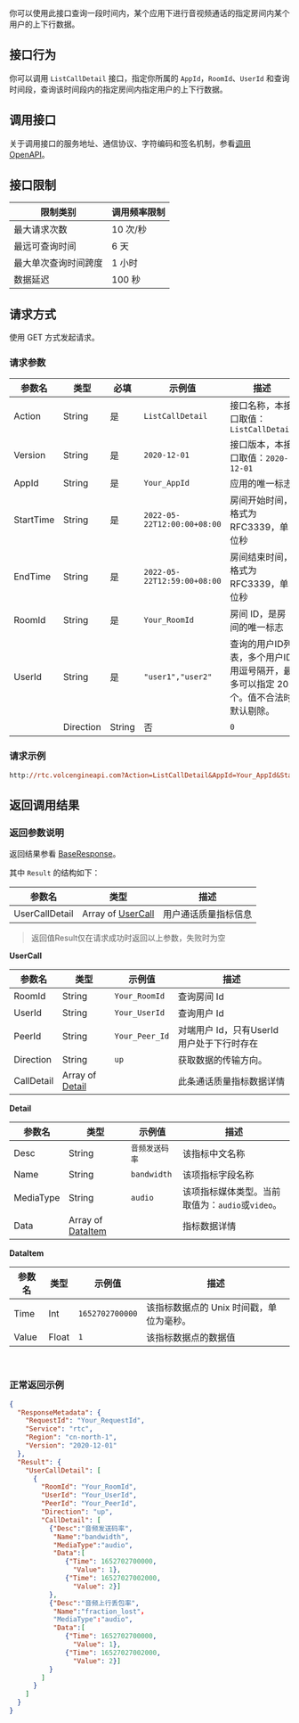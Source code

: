 你可以使用此接口查询一段时间内，某个应用下进行音视频通话的指定房间内某个用户的上下行数据。

## 接口行为

你可以调用 `ListCallDetail` 接口，指定你所属的 `AppId`，`RoomId`、`UserId` 和查询时间段，查询该时间段内的指定房间内指定用户的上下行数据。

## 调用接口

关于调用接口的服务地址、通信协议、字符编码和签名机制，参看[调用OpenAPI](69828)。

## 接口限制

|限制类别 |调用频率限制 |
|---|---|
| 最大请求次数 | 10 次/秒  |
| 最远可查询时间 | 6 天 |
| 最大单次查询时间跨度 | 1 小时 |
| 数据延迟 | 100 秒 |


## 请求方式

使用 GET 方式发起请求。

### 请求参数

| **参数名** | **类型** | **必填** | **示例值** | **描述** |
| --- | --- | --- | --- | --- |
| Action | String | 是 | `ListCallDetail` | 接口名称，本接口取值：`ListCallDetail` |
| Version | String | 是 | `2020-12-01` | 接口版本，本接口取值：`2020-12-01` |
| AppId | String | 是 | `Your_AppId` | 应用的唯一标志 |
| StartTime | String | 是 | `2022-05-22T12:00:00+08:00` | 房间开始时间，格式为RFC3339，单位秒 |
| EndTime | String | 是 | `2022-05-22T12:59:00+08:00` | 房间结束时间，格式为RFC3339，单位秒 |
| RoomId | String | 是 | `Your_RoomId` | 房间 ID，是房间的唯一标志 |
| UserId | String | 是 | `"user1","user2"` | 查询的用户ID列表，多个用户ID用逗号隔开，最多可以指定 20 个。值不合法时默认剔除。 |
	| Direction | String | 否 | `0` | 获取数据的传输方向。值可取 `0`，`1`，`2`。<li> `0` :上下行 </li><li> `1` :上行</li><li>`2`: 下行。 </li>默认值为 `0`。不传时自动调整为默认值。 |



### 请求示例

```postscript
http://rtc.volcengineapi.com?Action=ListCallDetail&AppId=Your_AppId&StartTime=2022-05-22T12:00:00+08:00&EndTime=2022-05-22T12:59:00 08:00&RoomId=Your_RoomId&UserId=user1,user2&Version=2020-12-01
```

## 返回调用结果

### 返回参数说明


返回结果参看 [BaseResponse](115995.md#baseresponse)。

其中 `Result` 的结构如下：

| 参数名 | 类型 | 描述 |
| --- | --- | --- |
| UserCallDetail | Array of [UserCall](#usercall) | 用户通话质量指标信息 |


> 返回值Result仅在请求成功时返回以上参数，失败时为空

**UserCall**<span id="usercall"></span>

| 参数名 | 类型 | 示例值 | 描述 |
| --- | --- | --- | --- |
| RoomId | String | `Your_RoomId` | 查询房间 Id |
| UserId | String | `Your_UserId` | 查询用户 Id |
| PeerId | String | `Your_Peer_Id` | 对端用户 Id，只有UserId用户处于下行时存在 |
| Direction | String | `up` | 获取数据的传输方向。 |
| CallDetail | Array of [Detail](#detail) |  | 此条通话质量指标数据详情 |


**Detail**<span id="detail"></span>

| 参数名 | 类型 | 示例值 | 描述 |
| --- | --- | --- | --- |
| Desc | String | `音频发送码率` | 该指标中文名称 |
| Name | String | `bandwidth` | 该项指标字段名称 |
| MediaType | String | `audio` | 该项指标媒体类型。当前取值为：`audio`或`video`。 |
| Data | Array of [DataItem](#dataitem) |  | 指标数据详情 |


**DataItem**<span id="dataitem"></span>

| 参数名 | 类型 | 示例值 | 描述 |
| --- | --- | --- | --- |
| Time | Int | `1652702700000` | 该指标数据点的 Unix 时间戳，单位为毫秒。 |
| Value | Float | `1` | 该指标数据点的数据值 |


<br>

### 正常返回示例

```json
{
  "ResponseMetadata": {
    "RequestId": "Your_RequestId",
    "Service": "rtc",
    "Region": "cn-north-1",
    "Version": "2020-12-01"
  },
  "Result": {
    "UserCallDetail": [
      {
        "RoomId": "Your_RoomId",
        "UserId": "Your_UserId",
        "PeerId": "Your_PeerId",
        "Direction": "up",
        "CallDetail": [
          {"Desc":"音频发送码率",
           "Name":"bandwidth", 
           "MediaType":"audio",
           "Data":[
              {"Time": 1652702700000,
                "Value": 1},
              {"Time": 16527027002000,
                "Value": 2}]
          },
          {"Desc":"音频上行丢包率",
           "Name":"fraction_lost"，
           "MediaType":"audio",
           "Data":[
              {"Time": 1652702700000,
                "Value": 1},
              {"Time": 16527027002000,
                "Value": 2}]
          }
        ]
      }
    ]
  }
}
```